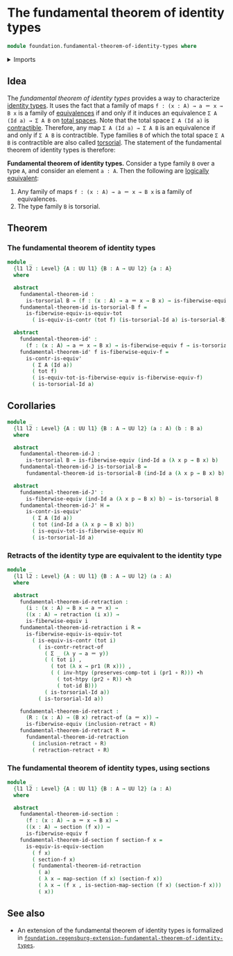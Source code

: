 # The fundamental theorem of identity types

```agda
module foundation.fundamental-theorem-of-identity-types where
```

<details><summary>Imports</summary>

```agda
open import foundation.dependent-pair-types
open import foundation.universe-levels

open import foundation-core.contractible-types
open import foundation-core.equivalences
open import foundation-core.families-of-equivalences
open import foundation-core.function-types
open import foundation-core.functoriality-dependent-pair-types
open import foundation-core.homotopies
open import foundation-core.identity-types
open import foundation-core.retractions
open import foundation-core.retracts-of-types
open import foundation-core.sections
open import foundation-core.torsorial-type-families
```

</details>

## Idea

The _fundamental theorem of identity types_ provides a way to characterize
[identity types](foundation-core.identity-types.md). It uses the fact that a
family of maps `f : (x : A) → a ＝ x → B x` is a family of
[equivalences](foundation-core.equivalences.md) if and only if it induces an
equivalence `Σ A (Id a) → Σ A B` on
[total spaces](foundation.dependent-pair-types.md). Note that the total space
`Σ A (Id a)` is [contractible](foundation-core.contractible-types.md).
Therefore, any map `Σ A (Id a) → Σ A B` is an equivalence if and only if `Σ A B`
is contractible. Type families `B` of which the total space `Σ A B` is
contractible are also called
[torsorial](foundation-core.torsorial-type-families.md). The statement of the
fundamental theorem of identity types is therefore:

**Fundamental theorem of identity types.** Consider a type family `B` over a
type `A`, and consider an element `a : A`. Then the following are
[logically equivalent](foundation.logical-equivalences.md):

1. Any family of maps `f : (x : A) → a ＝ x → B x` is a family of equivalences.
2. The type family `B` is torsorial.

## Theorem

### The fundamental theorem of identity types

```agda
module _
  {l1 l2 : Level} {A : UU l1} {B : A → UU l2} {a : A}
  where

  abstract
    fundamental-theorem-id :
      is-torsorial B → (f : (x : A) → a ＝ x → B x) → is-fiberwise-equiv f
    fundamental-theorem-id is-torsorial-B f =
      is-fiberwise-equiv-is-equiv-tot
        ( is-equiv-is-contr (tot f) (is-torsorial-Id a) is-torsorial-B)

  abstract
    fundamental-theorem-id' :
      (f : (x : A) → a ＝ x → B x) → is-fiberwise-equiv f → is-torsorial B
    fundamental-theorem-id' f is-fiberwise-equiv-f =
      is-contr-is-equiv'
        ( Σ A (Id a))
        ( tot f)
        ( is-equiv-tot-is-fiberwise-equiv is-fiberwise-equiv-f)
        ( is-torsorial-Id a)
```

## Corollaries

```agda
module _
  {l1 l2 : Level} {A : UU l1} {B : A → UU l2} (a : A) (b : B a)
  where

  abstract
    fundamental-theorem-id-J :
      is-torsorial B → is-fiberwise-equiv (ind-Id a (λ x p → B x) b)
    fundamental-theorem-id-J is-torsorial-B =
      fundamental-theorem-id is-torsorial-B (ind-Id a (λ x p → B x) b)

  abstract
    fundamental-theorem-id-J' :
      is-fiberwise-equiv (ind-Id a (λ x p → B x) b) → is-torsorial B
    fundamental-theorem-id-J' H =
      is-contr-is-equiv'
        ( Σ A (Id a))
        ( tot (ind-Id a (λ x p → B x) b))
        ( is-equiv-tot-is-fiberwise-equiv H)
        ( is-torsorial-Id a)
```

### Retracts of the identity type are equivalent to the identity type

```agda
module _
  {l1 l2 : Level} {A : UU l1} {B : A → UU l2} (a : A)
  where

  abstract
    fundamental-theorem-id-retraction :
      (i : (x : A) → B x → a ＝ x) →
      ((x : A) → retraction (i x)) →
      is-fiberwise-equiv i
    fundamental-theorem-id-retraction i R =
      is-fiberwise-equiv-is-equiv-tot
        ( is-equiv-is-contr (tot i)
          ( is-contr-retract-of
            ( Σ _ (λ y → a ＝ y))
            ( ( tot i) ,
              ( tot (λ x → pr1 (R x))) ,
              ( ( inv-htpy (preserves-comp-tot i (pr1 ∘ R))) ∙h
                ( tot-htpy (pr2 ∘ R)) ∙h
                ( tot-id B)))
            ( is-torsorial-Id a))
          ( is-torsorial-Id a))

    fundamental-theorem-id-retract :
      (R : (x : A) → (B x) retract-of (a ＝ x)) →
      is-fiberwise-equiv (inclusion-retract ∘ R)
    fundamental-theorem-id-retract R =
      fundamental-theorem-id-retraction
        ( inclusion-retract ∘ R)
        ( retraction-retract ∘ R)
```

### The fundamental theorem of identity types, using sections

```agda
module _
  {l1 l2 : Level} {A : UU l1} {B : A → UU l2} (a : A)
  where

  abstract
    fundamental-theorem-id-section :
      (f : (x : A) → a ＝ x → B x) →
      ((x : A) → section (f x)) →
      is-fiberwise-equiv f
    fundamental-theorem-id-section f section-f x =
      is-equiv-is-equiv-section
        ( f x)
        ( section-f x)
        ( fundamental-theorem-id-retraction
          ( a)
          ( λ x → map-section (f x) (section-f x))
          ( λ x → (f x , is-section-map-section (f x) (section-f x)))
          ( x))
```

## See also

- An extension of the fundamental theorem of identity types is formalized in
  [`foundation.regensburg-extension-fundamental-theorem-of-identity-types`](foundation.regensburg-extension-fundamental-theorem-of-identity-types.md).
